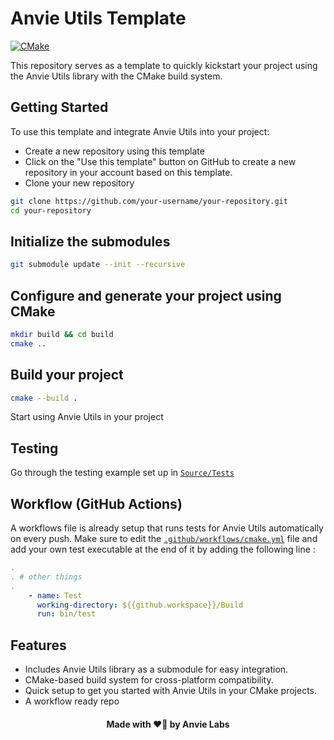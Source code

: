 # Anvie Utils Template

[![CMake](https://github.com/AnvieLabs/AnvieUtilsTemplate/actions/workflows/cmake.yml/badge.svg)](https://github.com/AnvieLabs/AnvieUtilsTemplate/actions/workflows/cmake.yml)  

This repository serves as a template to quickly kickstart your project using the Anvie Utils library with the CMake build system.

## Getting Started
To use this template and integrate Anvie Utils into your project:
- Create a new repository using this template
- Click on the "Use this template" button on GitHub to create a new repository in your account based on this template.
- Clone your new repository
    
``` bash
git clone https://github.com/your-username/your-repository.git
cd your-repository
```


## Initialize the submodules

``` bash
git submodule update --init --recursive
```

## Configure and generate your project using CMake

``` bash
mkdir build && cd build
cmake ..
```

## Build your project

``` bash
cmake --build .
```
Start using Anvie Utils in your project

## Testing

Go through the testing example set up in [`Source/Tests`](Source/Tests)

## Workflow (GitHub Actions)

A workflows file is already setup that runs tests for Anvie Utils automatically on every push. Make sure to edit the [`.github/workflows/cmake.yml`](.github/workflows/cmake.yml) file and add your own test executable at the end of it by adding the following line :

``` yaml
.
. # other things
.
    - name: Test
      working-directory: ${{github.workspace}}/Build
      run: bin/test
```

## Features

- Includes Anvie Utils library as a submodule for easy integration.
- CMake-based build system for cross-platform compatibility.
- Quick setup to get you started with Anvie Utils in your CMake projects.
- A workflow ready repo

<center>
<h4> Made with ❤️‍🔥 by Anvie Labs </h4>
</center>

